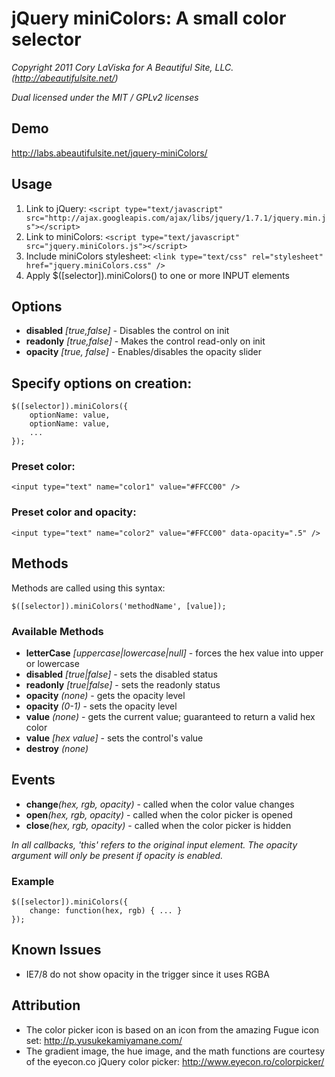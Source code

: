 # jQuery miniColors: A small color selector

_Copyright 2011 Cory LaViska for A Beautiful Site, LLC. (http://abeautifulsite.net/)_

_Dual licensed under the MIT / GPLv2 licenses_


## Demo

http://labs.abeautifulsite.net/jquery-miniColors/


## Usage

1. Link to jQuery: `<script type="text/javascript" src="http://ajax.googleapis.com/ajax/libs/jquery/1.7.1/jquery.min.js"></script>`
2. Link to miniColors: `<script type="text/javascript" src="jquery.miniColors.js"></script>`
3. Include miniColors stylesheet: `<link type="text/css" rel="stylesheet" href="jquery.miniColors.css" />`
4. Apply $([selector]).miniColors() to one or more INPUT elements


## Options

* __disabled__ _[true,false]_ - Disables the control on init
* __readonly__ _[true,false]_ - Makes the control read-only on init
* __opacity__ _[true, false]_ - Enables/disables the opacity slider


## Specify options on creation:

	$([selector]).miniColors({
		optionName: value,
		optionName: value,
		...
	});

### Preset color:

`<input type="text" name="color1" value="#FFCC00" />`

### Preset color and opacity:

`<input type="text" name="color2" value="#FFCC00" data-opacity=".5" />`


## Methods

Methods are called using this syntax:

	$([selector]).miniColors('methodName', [value]);

### Available Methods

* __letterCase__ _[uppercase|lowercase|null]_ - forces the hex value into upper or lowercase
* __disabled__ _[true|false]_ - sets the disabled status
* __readonly__ _[true|false]_ - sets the readonly status
* __opacity__ _(none)_ - gets the opacity level
* __opacity__ _(0-1)_ - sets the opacity level
* __value__ _(none)_ - gets the current value; guaranteed to return a valid hex color
* __value__ _[hex value]_ - sets the control's value
* __destroy__ _(none)_


## Events

* __change__*(hex, rgb, opacity)* - called when the color value changes
* __open__*(hex, rgb, opacity)* - called when the color picker is opened
* __close__*(hex, rgb, opacity)* - called when the color picker is hidden

*In all callbacks, 'this' refers to the original input element. The _opacity_ argument will only be present if opacity is enabled.*


### Example

	$([selector]).miniColors({
		change: function(hex, rgb) { ... }
	});

## Known Issues

* IE7/8 do not show opacity in the trigger since it uses RGBA

## Attribution

* The color picker icon is based on an icon from the amazing Fugue icon set: http://p.yusukekamiyamane.com/
* The gradient image, the hue image, and the math functions are courtesy of the eyecon.co jQuery color picker: http://www.eyecon.ro/colorpicker/